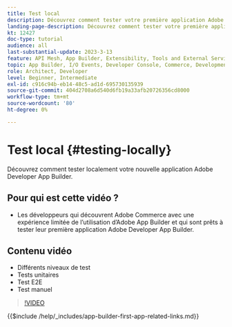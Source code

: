 ```yaml
---
title: Test local
description: Découvrez comment tester votre première application Adobe Developer App Builder.
landing-page-description: Découvrez comment tester votre première application Adobe Developer App Builder.
kt: 12427
doc-type: tutorial
audience: all
last-substantial-update: 2023-3-13
feature: API Mesh, App Builder, Extensibility, Tools and External Services, Backend Development
topic: App Builder, I/O Events, Developer Console, Commerce, Development, Integrations
role: Architect, Developer
level: Beginner, Intermediate
exl-id: c916c94b-eb14-48c5-ad1d-695730135939
source-git-commit: 404d2708a6d540d6fb19a33afb20726356cd8000
workflow-type: tm+mt
source-wordcount: '80'
ht-degree: 0%

---
```


# Test local {#testing-locally}

Découvrez comment tester localement votre nouvelle application Adobe Developer App Builder.

## Pour qui est cette vidéo ?

* Les développeurs qui découvrent Adobe Commerce avec une expérience limitée de l’utilisation d’Adobe App Builder et qui sont prêts à tester leur première application Adobe Developer App Builder.

## Contenu vidéo

* Différents niveaux de test
* Tests unitaires
* Test E2E
* Test manuel

>[!VIDEO](https://video.tv.adobe.com/v/3416594?quality=12&learn=on)

{{$include /help/_includes/app-builder-first-app-related-links.md}}
